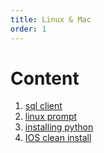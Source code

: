 ```yaml
---
title: Linux & Mac
order: 1
---
```


# Content

1. [sql client](../installing-sqlclient-on-ubuntu/)
2. [linux prompt](/bashing/posts/ubuntu-propmt)
3. [installing python](/bashing/posts/install-python-ubunu)
4.  [IOS clean install](../clean-install/)

 
